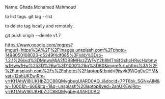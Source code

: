 Name: Ghada Mohamed Mahmoud


to list tags.
git tag --list

to delete tag locally and remotely.

git push origin --delete v1.7

https://www.google.com/imgres?imgurl=https%3A%2F%2Fimages.unsplash.com%2Fphoto-1498050108023-c5249f4df085%3Fixlib%3Drb-1.2.1%26ixid%3DMnwxMjA3fDB8MHxzZWFyY2h8MTh8fGxhcHRvcHxlbnwwfHwwfHw%253D%26w%3D1000%26q%3D80&imgrefurl=https%3A%2F%2Funsplash.com%2Fs%2Fphotos%2Flaptop&tbnid=9jwvk9WGg0uOYM&vet=12ahUKEwjRm-yrrKf1AhWI8IUKHbZDC88QMygbegUIARD0AQ..i&docid=7PT6bk_SGNxAlM&w=1000&h=666&itg=1&q=unsplash%20laptop&ved=2ahUKEwjRm-yrrKf1AhWI8IUKHbZDC88QMygbegUIARD0AQ
